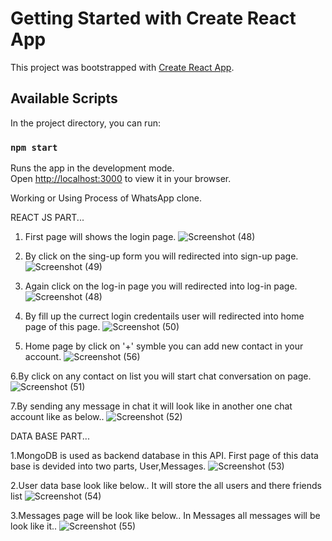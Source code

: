 # Getting Started with Create React App

This project was bootstrapped with [Create React App](https://github.com/facebook/create-react-app).

## Available Scripts

In the project directory, you can run:

### `npm start`

Runs the app in the development mode.\
Open [http://localhost:3000](http://localhost:3000) to view it in your browser.



Working or Using Process of WhatsApp clone.

REACT JS PART...

1. First page will shows the login page.
  ![Screenshot (48)](https://github.com/SidhiqAbu/WhatsApp-Clone/assets/115681038/223a7683-a9da-464f-96ae-adbe9339153c)

2. By click on the sing-up form you will redirected into sign-up page.
 ![Screenshot (49)](https://github.com/SidhiqAbu/WhatsApp-Clone/assets/115681038/d4ed3135-5fd2-4ddb-b870-2b56b1f03bea)

3. Again click on the log-in page you will redirected into log-in page.
   ![Screenshot (48)](https://github.com/SidhiqAbu/WhatsApp-Clone/assets/115681038/0f21f542-8245-46ae-965f-3e0bc7a1d0f1)

4. By fill up the currect login credentails user will redirected into home page of this page.
 ![Screenshot (50)](https://github.com/SidhiqAbu/WhatsApp-Clone/assets/115681038/5d303bb2-dd25-4c63-8397-503c8750047d)

5. Home page by click on '+' symble you can add new contact in your account.
 ![Screenshot (56)](https://github.com/SidhiqAbu/WhatsApp-Clone/assets/115681038/98c5a997-4c5d-404a-91fb-dfed483d0519)

6.By click on any contact on list you will start chat conversation on page.
![Screenshot (51)](https://github.com/SidhiqAbu/WhatsApp-Clone/assets/115681038/815873c2-cd1c-49d9-9a1d-86b67d4e5dde)

7.By sending any message in chat it will look like in another one chat account like as below..
![Screenshot (52)](https://github.com/SidhiqAbu/WhatsApp-Clone/assets/115681038/1c9f061c-3d3b-47de-8e63-fba913dfb395)

DATA BASE PART...

1.MongoDB is used as backend database in this API. First page of this data base is devided into two parts, User,Messages.
![Screenshot (53)](https://github.com/SidhiqAbu/WhatsApp-Clone/assets/115681038/15fbbdc0-dfa6-403d-9c9a-a3aecebbe973)

2.User data base look like below.. It will store the all users and there friends list 
![Screenshot (54)](https://github.com/SidhiqAbu/WhatsApp-Clone/assets/115681038/cbe38975-78ae-4d33-b40e-98119d07d84d)

3.Messages page will be look like below.. In Messages all messages will be look like it..
![Screenshot (55)](https://github.com/SidhiqAbu/WhatsApp-Clone/assets/115681038/78b72367-a09e-4b95-914a-f77951c9f7e2)




